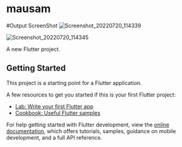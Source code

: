 # mausam
#Output ScreenShot
![Screenshot_20220720_114339](https://user-images.githubusercontent.com/85639317/179945874-005e51e5-3b6f-4064-a4c1-de4a3fd339df.jpg)

![Screenshot_20220720_114345](https://user-images.githubusercontent.com/85639317/179945876-f783526f-73f1-425c-88df-81695ca894cb.jpg)

A new Flutter project.

## Getting Started

This project is a starting point for a Flutter application.

A few resources to get you started if this is your first Flutter project:

- [Lab: Write your first Flutter app](https://docs.flutter.dev/get-started/codelab)
- [Cookbook: Useful Flutter samples](https://docs.flutter.dev/cookbook)

For help getting started with Flutter development, view the
[online documentation](https://docs.flutter.dev/), which offers tutorials,
samples, guidance on mobile development, and a full API reference.
